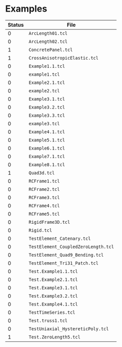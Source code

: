 # Examples

| Status  |     File     |
|---------|--------------|
| 0  	| `ArcLength01.tcl` |
| 0  	| `ArcLength02.tcl` |
| 1  	| `ConcretePanel.tcl` |
| 1  	| `CrossAnisotropicElastic.tcl` |
| 0  	| `Example1.1.tcl` |
| 0  	| `example1.tcl` |
| 0  	| `Example2.1.tcl` |
| 0  	| `example2.tcl` |
| 0  	| `Example3.1.tcl` |
| 0  	| `Example3.2.tcl` |
| 0  	| `Example3.3.tcl` |
| 0  	| `example3.tcl` |
| 0  	| `Example4.1.tcl` |
| 0  	| `Example5.1.tcl` |
| 0  	| `Example6.1.tcl` |
| 0  	| `Example7.1.tcl` |
| 0  	| `Example8.1.tcl` |
| 1  	| `Quad3d.tcl` |
| 0  	| `RCFrame1.tcl` |
| 0  	| `RCFrame2.tcl` |
| 0  	| `RCFrame3.tcl` |
| 0  	| `RCFrame4.tcl` |
| 0  	| `RCFrame5.tcl` |
| 0  	| `RigidFrame3D.tcl` |
| 0  	| `Rigid.tcl` |
| 0  	| `TestElement_Catenary.tcl` |
| 0  	| `TestElement_CoupledZeroLength.tcl` |
| 0  	| `TestElement_Quad9_Bending.tcl` |
| 0  	| `TestElement_Tri31_Patch.tcl` |
| 0  	| `Test.Example1.1.tcl` |
| 0  	| `Test.Example2.1.tcl` |
| 0  	| `Test.Example3.1.tcl` |
| 0  	| `Test.Example3.2.tcl` |
| 0  	| `Test.Example4.1.tcl` |
| 0  	| `TestTimeSeries.tcl` |
| 0  	| `Test.truss1.tcl` |
| 0  	| `TestUniaxial_HystereticPoly.tcl` |
| 1  	| `Test.ZeroLength5.tcl` |
